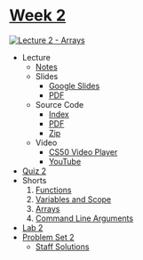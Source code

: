 [Week 2](https://cs50.harvard.edu/college/2020/fall/weeks/2/#week-2)
====================================================================

[![Lecture 2 - Arrays](https://user-images.githubusercontent.com/70669575/148873865-cb893ef4-b7e1-47d2-bb07-ebef63d5c925.gif)](https://www.youtube.com/watch?v=v7Ho89RMRIo)

-   Lecture
    -   [Notes](https://cs50.harvard.edu/college/2020/fall/notes/2/)
    -   Slides
        -   [Google Slides](https://docs.google.com/presentation/d/1oebR4o4bfHe-4j1jRhv3VS9uk1NqJ___VUhKygI6_JU/edit?usp=sharing)
        -   [PDF](https://cdn.cs50.net/2020/fall/lectures/2/lecture2.pdf)
    -   Source Code
        -   [Index](https://cdn.cs50.net/2020/fall/lectures/2/src2/)
        -   [PDF](https://cdn.cs50.net/2020/fall/lectures/2/src2.pdf)
        -   [Zip](https://cdn.cs50.net/2020/fall/lectures/2/src2.zip)
    -   Video
        -   [CS50 Video Player](https://video.cs50.io/v7Ho89RMRIo?start=851)
        -   [YouTube](https://www.youtube.com/watch?v=v7Ho89RMRIo&t=851)
-   [Quiz 2](https://cs50.harvard.edu/college/2020/fall/quizzes/2/)
-   Shorts
    1.  [Functions](https://video.cs50.io/b7-0sb-DV84)
    2.  [Variables and Scope](https://video.cs50.io/GiFbdVGjF9I)
    3.  [Arrays](https://video.cs50.io/mISkNAfWl8k)
    4.  [Command Line Arguments](https://video.cs50.io/AI6Ccfno6Pk)
-   [Lab 2](https://cs50.harvard.edu/college/2020/fall/labs/2/)
-   [Problem Set 2](https://cs50.harvard.edu/college/2020/fall/psets/2/)
    -   [Staff Solutions](https://cs50.harvard.edu/college/2020/fall/psets/#problem-set-solutions)
